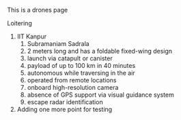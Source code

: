 This is a drones page

Loitering
1. IIT Kanpur
	1. Subramaniam Sadrala
	2. 2 meters long and has a foldable fixed-wing design
	3. launch via catapult or canister
	4. payload of up to 100 km in 40 minutes
	5. autonomous while traversing in the air
	6. operated from remote locations
	7. onboard high-resolution camera
	8. absence of GPS support via visual guidance system
	9. escape radar identification
2. Adding one more point for testing